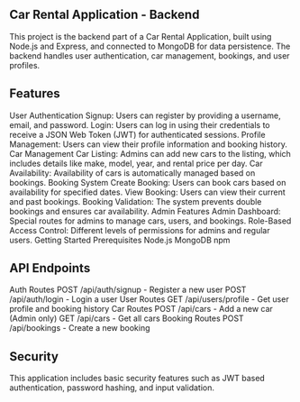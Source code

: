 ## Car Rental Application - Backend
This project is the backend part of a Car Rental Application, built using Node.js and Express, and connected to MongoDB for data persistence. The backend handles user authentication, car management, bookings, and user profiles.

## Features
User Authentication
Signup: Users can register by providing a username, email, and password.
Login: Users can log in using their credentials to receive a JSON Web Token (JWT) for authenticated sessions.
Profile Management: Users can view their profile information and booking history.
Car Management
Car Listing: Admins can add new cars to the listing, which includes details like make, model, year, and rental price per day.
Car Availability: Availability of cars is automatically managed based on bookings.
Booking System
Create Booking: Users can book cars based on availability for specified dates.
View Booking: Users can view their current and past bookings.
Booking Validation: The system prevents double bookings and ensures car availability.
Admin Features
Admin Dashboard: Special routes for admins to manage cars, users, and bookings.
Role-Based Access Control: Different levels of permissions for admins and regular users.
Getting Started
Prerequisites
Node.js
MongoDB
npm

## API Endpoints
Auth Routes
POST /api/auth/signup - Register a new user
POST /api/auth/login - Login a user
User Routes
GET /api/users/profile - Get user profile and booking history
Car Routes
POST /api/cars - Add a new car (Admin only)
GET /api/cars - Get all cars
Booking Routes
POST /api/bookings - Create a new booking

## Security
This application includes basic security features such as JWT based authentication, password hashing, and input validation.
